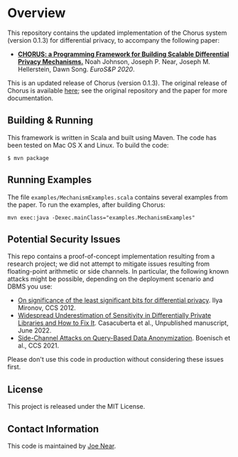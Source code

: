 # Overview

This repository contains the updated implementation of the Chorus
system (version 0.1.3) for differential privacy, to accompany the
following paper:

- [**CHORUS: a Programming Framework for Building Scalable Differential
Privacy Mechanisms.**](https://conferences.computer.org/eurosp/pdfs/EuroSP2020-2psedXWK6U4prXdo7t91Gm/508700a535/508700a535.pdf) Noah Johnson, Joseph P. Near, Joseph
M. Hellerstein, Dawn Song. *EuroS&P 2020*.

This is an updated release of Chorus (version 0.1.3). The original
release of Chorus is available
[here](https://github.com/uber-archive/sql-differential-privacy); see
the original repository and the paper for more documentation.

## Building & Running

This framework is written in Scala and built using Maven. The code has been tested on Mac OS X and Linux. To build the code:

```
$ mvn package
```

## Running Examples

The file `examples/MechanismExamples.scala` contains several examples
from the paper. To run the examples, after building Chorus:

```
mvn exec:java -Dexec.mainClass="examples.MechanismExamples"
```

## Potential Security Issues

This repo contains a proof-of-concept implementation resulting from a
research project; we did not attempt to mitigate issues resulting from
floating-point arithmetic or side channels. In particular, the
following known attacks might be possible, depending on the deployment
scenario and DBMS you use:

- [On significance of the least significant bits for differential
  privacy](https://dl.acm.org/doi/pdf/10.1145/2382196.2382264). Ilya
  Mironov, CCS 2012.
- [Widespread Underestimation of Sensitivity in Differentially Private
  Libraries and How to Fix It](tba). Casacuberta et al., Unpublished
  manuscript, June 2022.
- [Side-Channel Attacks on Query-Based Data
  Anonymization](https://dl.acm.org/doi/pdf/10.1145/3460120.3484751).
  Boenisch et al., CCS 2021.

Please don't use this code in production without considering these
issues first.

## License

This project is released under the MIT License.

## Contact Information

This code is maintained by [Joe Near](http://www.uvm.edu/~jnear/).
